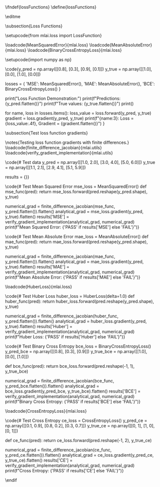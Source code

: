 \ifndef{lossFunctions}
\define{lossFunctions}

\editme

\subsection{Loss Functions}

\setupcode{from mlai.loss import LossFunction}

\loadcode{MeanSquaredError}{mlai.loss}
\loadcode{MeanAbsoluteError}{mlai.loss}
\loadcode{BinaryCrossEntropyLoss}{mlai.loss}

\setupcode{import numpy as np}

\code{y_pred = np.array([[0.8], [0.3], [0.9], [0.1]])
y_true = np.array([[1.0], [0.0], [1.0], [0.0]])

losses = {
    'MSE': MeanSquaredError(),
    'MAE': MeanAbsoluteError(),
    'BCE': BinaryCrossEntropyLoss()
}

print("Loss Function Demonstration:")
print(f"Predictions: {y_pred.flatten()}")
print(f"True values: {y_true.flatten()}")
print()

for name, loss in losses.items():
    loss_value = loss.forward(y_pred, y_true)
    gradient = loss.gradient(y_pred, y_true)
    print(f"{name:3}: Loss = {loss_value:.4f}, Gradient = {gradient.flatten()}")
}


\subsection{Test loss function gradients}

\notes{Testing loss function gradients with finite differences.}
\loadcode{finite_difference_jacobian}{mlai.utils}
\loadcode{verify_gradient_implementation}{mlai.utils}


\code{# Test data
y_pred = np.array([[1.0, 2.0], [3.0, 4.0], [5.0, 6.0]])
y_true = np.array([[1.1, 2.1], [2.9, 4.1], [5.1, 5.9]])

results = {}}

\code{# Test Mean Squared Error
mse_loss = MeanSquaredError()
def mse_func(pred):
	return mse_loss.forward(pred.reshape(y_pred.shape), y_true)

numerical_grad = finite_difference_jacobian(mse_func, y_pred.flatten()).flatten()
analytical_grad = mse_loss.gradient(y_pred, y_true).flatten()
results['MSE'] = verify_gradient_implementation(analytical_grad, numerical_grad)
print(f"Mean Squared Error: {'PASS' if results['MSE'] else 'FAIL'}")}
    
\code{# Test Mean Absolute Error
mae_loss = MeanAbsoluteError()
def mae_func(pred):
	return mae_loss.forward(pred.reshape(y_pred.shape), y_true)

numerical_grad = finite_difference_jacobian(mae_func, y_pred.flatten()).flatten()
analytical_grad = mae_loss.gradient(y_pred, y_true).flatten()
results['MAE'] = verify_gradient_implementation(analytical_grad, numerical_grad)
print(f"Mean Absolute Error: {'PASS' if results['MAE'] else 'FAIL'}")}

\loadcode{HuberLoss}{mlai.loss}

\code{# Test Huber Loss
huber_loss = HuberLoss(delta=1.0)
def huber_func(pred):
	return huber_loss.forward(pred.reshape(y_pred.shape), y_true)

numerical_grad = finite_difference_jacobian(huber_func, y_pred.flatten()).flatten()
analytical_grad = huber_loss.gradient(y_pred, y_true).flatten()
results['Huber'] = verify_gradient_implementation(analytical_grad, numerical_grad)
print(f"Huber Loss: {'PASS' if results['Huber'] else 'FAIL'}")}
    
\code{# Test Binary Cross Entropy
bce_loss = BinaryCrossEntropyLoss()
y_pred_bce = np.array([[0.8], [0.3], [0.9]])
y_true_bce = np.array([[1.0], [0.0], [1.0]])

def bce_func(pred):
	return bce_loss.forward(pred.reshape(-1, 1), y_true_bce)

numerical_grad = finite_difference_jacobian(bce_func, y_pred_bce.flatten()).flatten()
analytical_grad = bce_loss.gradient(y_pred_bce, y_true_bce).flatten()
results['BCE'] = verify_gradient_implementation(analytical_grad, numerical_grad)
print(f"Binary Cross Entropy: {'PASS' if results['BCE'] else 'FAIL'}")}

\loadcode{CrossEntropyLoss}{mlai.loss}

\code{# Test Cross Entropy
ce_loss = CrossEntropyLoss()
y_pred_ce = np.array([[0.1, 0.9], [0.8, 0.2], [0.3, 0.7]])
y_true_ce = np.array([[0, 1], [1, 0], [0, 1]])

def ce_func(pred):
	return ce_loss.forward(pred.reshape(-1, 2), y_true_ce)

numerical_grad = finite_difference_jacobian(ce_func, y_pred_ce.flatten()).flatten()
analytical_grad = ce_loss.gradient(y_pred_ce, y_true_ce).flatten()
results['CE'] = verify_gradient_implementation(analytical_grad, numerical_grad)
print(f"Cross Entropy: {'PASS' if results['CE'] else 'FAIL'}")}


\endif
